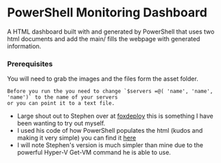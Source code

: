 # PowerShell Monitoring Dashboard

A HTML dashboard built with and generated by PowerShell that uses two html documents and add the main/ fills the webpage with generated information.

### Prerequisites

You will need to grab the images and the files form the asset folder.

```
Before you run the you need to change `$servers =@( 'name', 'name', 'name')` to the name of your servers
or you can point it to a text file.
```

* Large shout out to Stephen over at [foxdeploy](https://foxdeploy.com/author/1redone/) this is something I have been wanting to try out myself.
* I used his code of how PowerShell populates the html (kudos and making it very simple) you can find it [here](https://foxdeploy.com/2016/04/11/building-better-powershell-dashboards/)
* I will note Stephen's version is much simpler than mine due to the powerful Hyper-V Get-VM command he is able to use.
